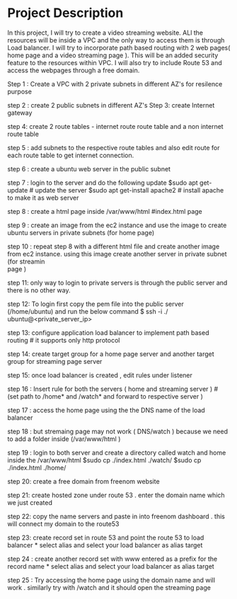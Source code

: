# Project Description
In this project, I will try to create a video streaming website. ALl the resources will be inside a VPC and the only way to access them is through Load balancer. I will try to incorporate path based routing with 2 web pages( home page and a video streaming page ). This will be an added security feature to the resources within VPC. I will also try to include Route 53 and access the webpages through a free domain.

Step 1 : Create a VPC with 2 private subnets in different AZ's for resilence purpose

step 2 : create 2 public subnets in different AZ's 
Step 3: create Internet gateway

step 4: create 2 route tables - internet route route table and a non internet route table

step 5 : add subnets to the respective route tables and also edit route for each route table to get internet connection.

step 6 : create a ubuntu web server  in the public subnet 

step 7 : login to the server and do the following update
         $sudo apt get-update     # update the server
         $sudo apt get-install apache2         # install apache to make it as web server
         
step 8 : create a html page inside /var/www/html   #index.html page 

step 9 : create an image from the ec2 instance and use the image to create  ubuntu servers in private subnets (for home page)

step 10 : repeat step 8 with a different html file and create another image from ec2 instance. using this image create another server in private subnet (for streamin     
          page )
          
step 11: only way to login to private servers is through the public server and there is no other way. 

step 12: To login first copy the pem file into the public server (/home/ubuntu) and run the below command 
          $ ssh -i ./<pem file name> ubuntu@<private_server_ip>
         
step 13: configure application load balancer to implement path based routing # it supports only http protocol

step 14: create target group for a home page server and another target group for streaming page server

step 15: once load balancer is created , edit rules under listener   

step 16 : Insert rule for both the servers ( home and streaming server )   # (set path to /home* and /watch* and forward to respective server )

step 17 : access the home page using the the DNS name of the load balancer

step 18 : but stremaing page may not work ( DNS/watch ) because we need to add a folder inside (/var/www/html )

step 19 : login to both server and create a directory called watch and home inside the /var/www/html
          $sudo cp ./index.html ./watch/        $sudo cp ./index.html ./home/ 
         
step 20: create a free domain from freenom website 

step 21: create hosted zone under route 53 . enter the domain name which we just created 

step 22: copy the name servers and paste in into freenom dashboard . this will connect my domain to the route53 

step 23: create record set in route 53 and point the route 53 to load balancer 
                * select alias and select your load balancer as alias target 
                
step 24 : create another record set with www entered as a prefix for the record name 
                  * select alias and select your load balancer as alias target
                  
step 25 : Try accessing the home page using the domain name and will work . similarly try with /watch and it should open the streaming page 


        
